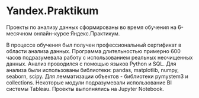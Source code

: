 # Yandex.Praktikum
Проекты по анализу данных сформированы во время обучения на 6-месячном онлайн-курсе Яндекс.Практикум.  

В процессе обучения был получен профессиональный сертификат в области анализа данных. 
Программа длительностью примерно 600 часов подразумевала работу с использованием реальных неочищенных данных. 
Анализ проводился с помощью языков Python и SQL. Для анализа были использованы библиотеки: pandas, matplotlib, numpy, seaborn, scipy. Для лемматизации объектов - библиотеки pymystem3 и collections. Некоторые модули подразумевали использование BI системы Tableau. Проекты выполнялись на Jupyter Notebook. 

